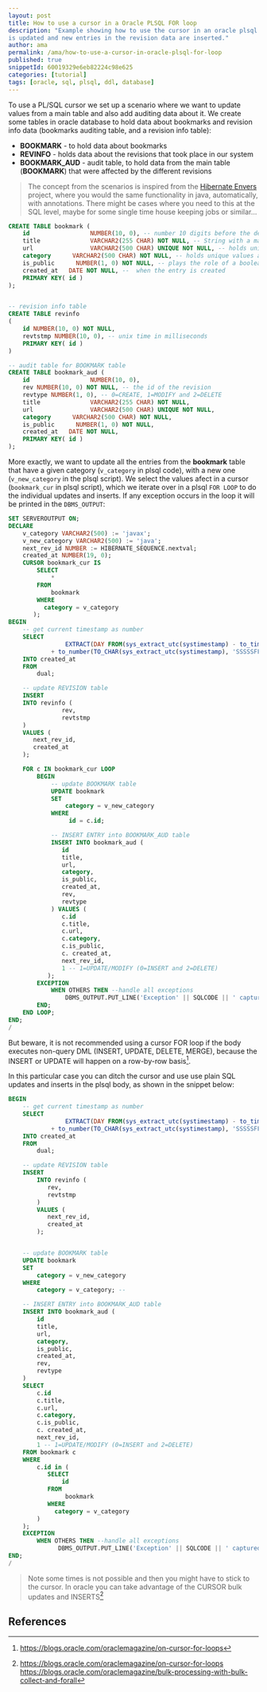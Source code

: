 ```yaml
---
layout: post
title: How to use a cursor in a Oracle PLSQL FOR loop
description: "Example showing how to use the cursor in an oracle plsql for loop. Based on a scenario where data from main table
is updated and new entries in the revision data are inserted."
author: ama
permalink: /ama/how-to-use-a-cursor-in-oracle-plsql-for-loop
published: true
snippetId: 60019329e6eb82224c98e625
categories: [tutorial]
tags: [oracle, sql, plsql, ddl, database]
---
```


To use a PL/SQL cursor we set up a scenario where we want to update values from a main table and also add auditing data about it.
 We create some tables in oracle database to hold data about bookmarks and revision info data (bookmarks auditing table, and a revision info table):
* **BOOKMARK** - to hold data about bookmarks
* **REVINFO** - holds data about the revisions that took place in our system
* **BOOKMARK_AUD** - audit table, to hold data from the main table (**BOOKMARK**) that were affected by the different revisions

> The concept from the scenarios is inspired from the [Hibernate Envers](https://hibernate.org/orm/envers/) project, where you would the same functionality
> in java, automatically, with annotations. There might be cases where you need to this at the SQL level, maybe for
> some single time house keeping jobs or similar...

```sql
CREATE TABLE bookmark (
    id                 NUMBER(10, 0), -- number 10 digits before the decimal and 0 digits after the decimal
    title              VARCHAR2(255 CHAR) NOT NULL, -- String with a maximum length of 255 charachters
    url                VARCHAR2(500 CHAR) UNIQUE NOT NULL, -- holds unique values across the table data
    category      VARCHAR2(500 CHAR) NOT NULL, -- holds unique values across the table data
    is_public      NUMBER(1, 0) NOT NULL, -- plays the role of a boolean '0'-false, '1'-true ,
    created_at   DATE NOT NULL, --  when the entry is created
    PRIMARY KEY( id )
);


-- revision info table
CREATE TABLE revinfo
(
    id NUMBER(10, 0) NOT NULL,
    revtstmp NUMBER(10, 0), -- unix time in milliseconds
    PRIMARY KEY( id )
)

-- audit table for BOOKMARK table
CREATE TABLE bookmark_aud (
    id                 NUMBER(10, 0),
    rev NUMBER(10, 0) NOT NULL, -- the id of the revision
    revtype NUMBER(1, 0), -- 0=CREATE, 1=MODIFY and 2=DELETE
    title              VARCHAR2(255 CHAR) NOT NULL,
    url                VARCHAR2(500 CHAR) UNIQUE NOT NULL,
    category      VARCHAR2(500 CHAR) NOT NULL,
    is_public      NUMBER(1, 0) NOT NULL,
    created_at   DATE NOT NULL,
    PRIMARY KEY( id )
);
```


More exactly, we want to update all the entries from the **bookmark** table that have a given category (`v_category` in plsql code),
with a new one (`v_new_category` in the plsql script). We select the values afect in a cursor (`bookmark_cur` in plsql script),
which we iterate over in a plsql `FOR LOOP` to do the individual updates and inserts. If any exception occurs in the loop
it will be printed in the `DBMS_OUTPUT`:

```sql
SET SERVEROUTPUT ON;
DECLARE
    v_category VARCHAR2(500) := 'javax';
    v_new_category VARCHAR2(500) := 'java';
    next_rev_id NUMBER := HIBERNATE_SEQUENCE.nextval;
    created_at NUMBER(19, 0);
    CURSOR bookmark_cur IS
        SELECT
            *
        FROM
            bookmark
        WHERE
          category = v_category
       );
BEGIN
    -- get current timestamp as number
    SELECT
                EXTRACT(DAY FROM(sys_extract_utc(systimestamp) - to_timestamp('1970-01-01', 'YYYY-MM-DD'))) * 86400000
            + to_number(TO_CHAR(sys_extract_utc(systimestamp), 'SSSSSFF3'))
    INTO created_at
    FROM
        dual;

    -- update REVISION table
    INSERT
    INTO revinfo (
               rev,
               revtstmp
    )
    VALUES (
       next_rev_id,
       created_at
    );

    FOR c IN bookmark_cur LOOP
        BEGIN
            -- update BOOKMARK table
            UPDATE bookmark
            SET
                category = v_new_category
            WHERE
                 id = c.id;

            -- INSERT ENTRY into BOOKMARK_AUD table
            INSERT INTO bookmark_aud (
               id
               title,
               url,
               category,
               is_public,
               created_at,
               rev,
               revtype
            ) VALUES (
               c.id
               c.title,
               c.url,
               c.category,
               c.is_public,
               c. created_at,
               next_rev_id,
               1 -- 1=UPDATE/MODIFY (0=INSERT and 2=DELETE)
           );
        EXCEPTION
            WHEN OTHERS THEN --handle all exceptions
                DBMS_OUTPUT.PUT_LINE('Exception' || SQLCODE || ' captured for bookmark with id ' || c.id);
        END;
    END LOOP;
END;
/
```

<span class="highlight-yellow">But beware, it is not recommended using a cursor FOR loop if the body executes non-query DML (INSERT, UPDATE, DELETE, MERGE),
because the INSERT or UPDATE will happen on a row-by-row basis</span>[^1].

[^1]: <https://blogs.oracle.com/oraclemagazine/on-cursor-for-loops>

In this particular case you can ditch the cursor and use use plain SQL updates and inserts in the plsql body, as shown
in the snippet below:
```sql
BEGIN
    -- get current timestamp as number
    SELECT
                EXTRACT(DAY FROM(sys_extract_utc(systimestamp) - to_timestamp('1970-01-01', 'YYYY-MM-DD'))) * 86400000
            + to_number(TO_CHAR(sys_extract_utc(systimestamp), 'SSSSSFF3'))
    INTO created_at
    FROM
        dual;

    -- update REVISION table
    INSERT
        INTO revinfo (
           rev,
           revtstmp
        )
        VALUES (
           next_rev_id,
           created_at
        );


    -- update BOOKMARK table
    UPDATE bookmark
    SET
        category = v_new_category
    WHERE
        category = v_category; --

    -- INSERT ENTRY into BOOKMARK_AUD table
    INSERT INTO bookmark_aud (
        id
        title,
        url,
        category,
        is_public,
        created_at,
        rev,
        revtype
    )
    SELECT
        c.id
        c.title,
        c.url,
        c.category,
        c.is_public,
        c. created_at,
        next_rev_id,
        1 -- 1=UPDATE/MODIFY (0=INSERT and 2=DELETE)
    FROM bookmark c
    WHERE
        c.id in (
           SELECT
               id
           FROM
                bookmark
           WHERE
             category = v_category
        )
    );
    EXCEPTION
        WHEN OTHERS THEN --handle all exceptions
              DBMS_OUTPUT.PUT_LINE('Exception' || SQLCODE || ' captured for bookmark with id ' || c.id);
END;
/
```

> Note some times is not possible and then you might have to stick to the cursor. In oracle you can take advantage
> of the CURSOR bulk updates and INSERTS[^2]

[^2]: <https://blogs.oracle.com/oraclemagazine/on-cursor-for-loops>
https://blogs.oracle.com/oraclemagazine/bulk-processing-with-bulk-collect-and-forall

## References
